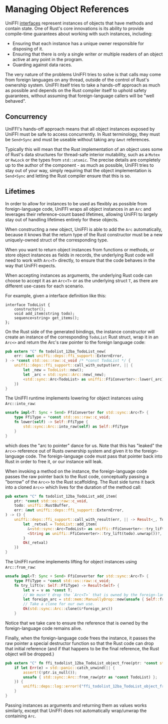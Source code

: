# Managing Object References

UniFFI [interfaces](../udl/interfaces.md) represent instances of objects
that have methods and contain state. One of Rust's core innovations
is its ability to provide compile-time guarantees about working with such instances,
including:

* Ensuring that each instance has a unique owner responsible for disposing of it.
* Ensuring that there is only a single writer *or* multiple readers of an object
  active at any point in the program.
* Guarding against data races.

The very nature of the problems UniFFI tries to solve is that calls may come
from foreign languages on any thread, outside of the control of Rust's ownership
system. UniFFI itself tries to take a hands-off approach as much as possible and
depends on the Rust compiler itself to uphold safety guarantees, without assuming
that foreign-language callers will be "well behaved".

## Concurrency

UniFFI's hands-off approach means that all object instances exposed by UniFFI must be safe to
access concurrently. In Rust terminology, they must be `Send+Sync` and must be useable
without taking any `&mut` references.

Typically this will mean that the Rust implementation of an object uses some of Rust's
data structures for thread-safe interior mutability, such as a `Mutex` or `RwLock` or
the types from `std::atomic`. The precise details are completely up to the author
of the component - as much as possible, UniFFI tries to stay out of your way, simply requiring
that the object implementation is `Send+Sync` and letting the Rust compiler ensure that
this is so.

## Lifetimes

In order to allow for instances to be used as flexibly as possible from foreign-language code,
UniFFI wraps all object instances in an `Arc` and leverages their reference-count based lifetimes,
allowing UniFFI to largely stay out of handling lifetimes entirely for these objects.

When constructing a new object, UniFFI is able to add the `Arc` automatically, because it
knows that the return type of the Rust constructor must be a new uniquely-owned struct of
the corresponding type.

When you want to return object instances from functions or methods, or store object instances
as fields in records, the underlying Rust code will need to work with `Arc<T>` directly, to ensure
that the code behaves in the way that UniFFI expects.

When accepting instances as arguments, the underlying Rust code can choose to accept it as an `Arc<T>`
or as the underlying struct `T`, as there are different use-cases for each scenario.

For example, given a interface definition like this:

```idl
interface TodoList {
    constructor();
    void add_item(string todo);
    sequence<string> get_items();
};
```

On the Rust side of the generated bindings, the instance constructor will create an instance of the
corresponding `TodoList` Rust struct, wrap it in an `Arc<>` and return the Arc's raw pointer to the
foreign language code:

```rust
pub extern "C" fn todolist_12ba_TodoList_new(
    err: &mut uniffi::deps::ffi_support::ExternError,
) -> *const std::os::raw::c_void /* *const TodoList */ {
    uniffi::deps::ffi_support::call_with_output(err, || {
        let _new = TodoList::new();
        let _arc = std::sync::Arc::new(_new);
        <std::sync::Arc<TodoList> as uniffi::FfiConverter>::lower(_arc)
    })
}
```

The UniFFI runtime implements lowering for object instances using `Arc::into_raw`:

```rust
unsafe impl<T: Sync + Send> FfiConverter for std::sync::Arc<T> {
    type FfiType = *const std::os::raw::c_void;
    fn lower(self) -> Self::FfiType {
        std::sync::Arc::into_raw(self) as Self::FfiType
    }
}
```

which does the "arc to pointer" dance for us. Note that this has "leaked" the
`Arc<>` reference out of Rusts ownership system and given it to the foreign-language code.
The foreign-language code must pass that pointer back into Rust in order to free it,
or our instance will leak.

When invoking a method on the instance, the foreign-language code passes the
raw pointer back to the Rust code, conceptually passing a "borrow" of the `Arc<>` to
the Rust scaffolding. The Rust side turns it back into a cloned `Arc<>` which
lives for the duration of the method call:

```rust
pub extern "C" fn todolist_12ba_TodoList_add_item(
    ptr: *const std::os::raw::c_void,
    todo: uniffi::RustBuffer,
    err: &mut uniffi::deps::ffi_support::ExternError,
) -> () {
    uniffi::deps::ffi_support::call_with_result(err, || -> Result<_, TodoError> {
        let _retval = TodoList::add_item(
          &<std::sync::Arc<TodoList> as uniffi::FfiConverter>::try_lift(ptr).unwrap(),
          <String as uniffi::FfiConverter>::try_lift(todo).unwrap())?,
        )
        Ok(_retval)
    })
}
```

The UniFFI runtime implements lifting for object instances using `Arc::from_raw`:

```rust
unsafe impl<T: Sync + Send> FfiConverter for std::sync::Arc<T> {
    type FfiType = *const std::os::raw::c_void;
    fn try_lift(v: Self::FfiType) -> Result<Self> {
        let v = v as *const T;
        // We musn't drop the `Arc<T>` that is owned by the foreign-language code.
        let foreign_arc = std::mem::ManuallyDrop::new(unsafe { Self::from_raw(v) });
        // Take a clone for our own use.
        Ok(std::sync::Arc::clone(&*foreign_arc))
    }
```

Notice that we take care to ensure the reference that is owned by the foreign-language
code remains alive.

Finally, when the foreign-language code frees the instance, it
passes the raw pointer a special destructor function so that the Rust code can
drop that initial reference (and if that happens to be the final reference,
the Rust object will be dropped.)

```rust
pub extern "C" fn ffi_todolist_12ba_TodoList_object_free(ptr: *const std::os::raw::c_void) {
    if let Err(e) = std::panic::catch_unwind(|| {
        assert!(!ptr.is_null());
        unsafe { std::sync::Arc::from_raw(ptr as *const TodoList) };
    }) {
        uniffi::deps::log::error!("ffi_todolist_12ba_TodoList_object_free panicked: {:?}", e);
    }
}
```

Passing instances as arguments and returning them as values works similarly, except that
UniFFI does not automatically wrap/unwrap the containing `Arc`.
